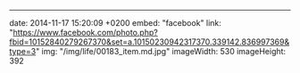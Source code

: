 ---
date: 2014-11-17 15:20:09 +0200
embed: "facebook"
link: "https://www.facebook.com/photo.php?fbid=10152840279267370&set=a.10150230942317370.339142.836997369&type=3"
img: "/img/life/00183_item.md.jpg"
imageWidth: 530
imageHeight: 392
